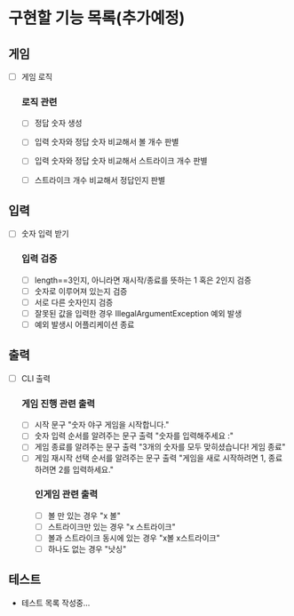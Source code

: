 # 구현할 기능 목록(추가예정)

## 게임
- [ ] 게임 로직
    ###  로직 관련
  - [ ] 정답 숫자 생성
  - [ ] 입력 숫자와 정답 숫자 비교해서 볼 개수 판별
  - [ ] 입력 숫자와 정답 숫자 비교해서 스트라이크 개수 판별
  - [ ] 스트라이크 개수 비교해서 정답인지 판별


## 입력
 - [ ] 숫자 입력 받기
   ### 입력 검증
   - [ ] length==3인지, 아니라면 재시작/종료를 뜻하는 1 혹은 2인지 검증
   - [ ] 숫자로 이루어져 있는지 검증
   - [ ] 서로 다른 숫자인지 검증
   - [ ] 잘못된 값을 입력한 경우 IllegalArgumentException 예외 발생
   - [ ] 예외 발생시 어플리케이션 종료
 
## 출력
- [ ] CLI 출력
    ###  게임 진행 관련 출력
  - [ ] 시작 문구  "숫자 야구 게임을 시작합니다."
  - [ ] 숫자 입력 순서를 알려주는 문구 출력 "숫자를 입력해주세요 :"
  - [ ] 게임 종료를 알려주는 문구 출력 "3개의 숫자를 모두 맞히셨습니다! 게임 종료"
  - [ ] 게임 재시작 선택 순서를 알려주는 문구 출력 "게임을 새로 시작하려면 1, 종료하려면 2를 입력하세요."
    ### 인게임 관련 출력
    -  [ ] 볼 만 있는 경우 "x 볼"
    -  [ ] 스트라이크만 있는 경우 "x 스트라이크"
    -  [ ] 볼과 스트라이크 동시에 있는 경우 "x볼 x스트라이크"
    -  [ ] 하나도 없는 경우 "낫싱"

## 테스트
- 테스트 목록 작성중...